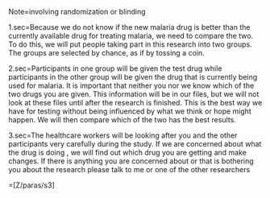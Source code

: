Note=involving randomization or blinding

1.sec=Because we do not know if the new malaria drug is better than the currently available drug for treating malaria, we need to compare the two. To do this, we will put people taking part in this research into two groups.  The groups are selected by chance, as if by tossing a coin. 

2.sec=Participants in one group will be given the test drug while participants in the other group will be given the drug that is currently being used for malaria. It is important that neither you nor we know which of the two drugs you are given. This information will be in our files, but we will not look at these files until after the research is finished. This is the best way we have for testing without being influenced by what we think or hope might happen. We will then compare which of the two has the best results.

3.sec=The healthcare workers will be looking after you and the other participants very carefully  during the study.  If we are concerned about what the drug is doing , we will find out which drug you are getting and make changes. If there is anything you are concerned about or that is bothering you about the research please talk to me or one of the other researchers

=[Z/paras/s3]
